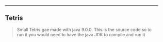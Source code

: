 ---
## Tetris

> Small Tetris gae made with java 9.0.0. This is the source code so to run it you would need to have the java JDK to compile and run it
>

